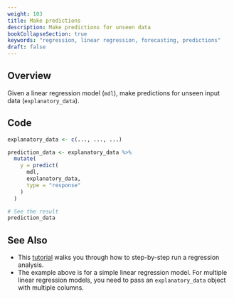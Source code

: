 ```yaml
---
weight: 103
title: Make predictions
description: Make predictions for unseen data
bookCollapseSection: true
keywords: "regression, linear regression, forecasting, predictions"
draft: false
---
```


## Overview 
Given a linear regression model (`mdl`), make predictions for unseen input data (`explanatory_data`).

## Code 

```R
explanatory_data <- c(..., ..., ...)

prediction_data <- explanatory_data %>% 
  mutate(   
    y = predict(
      mdl, 
      explanatory_data, 
      type = "response"
    )
  )

# See the result
prediction_data
```

## See Also
* This [tutorial](https://dprep.hannesdatta.com/docs/building-blocks/regression-analysis/) walks you through how to step-by-step run a regression analysis.
* The example above is for a simple linear regression model. For multiple linear regression models, you need to pass an `explanatory_data` object with multiple columns.


